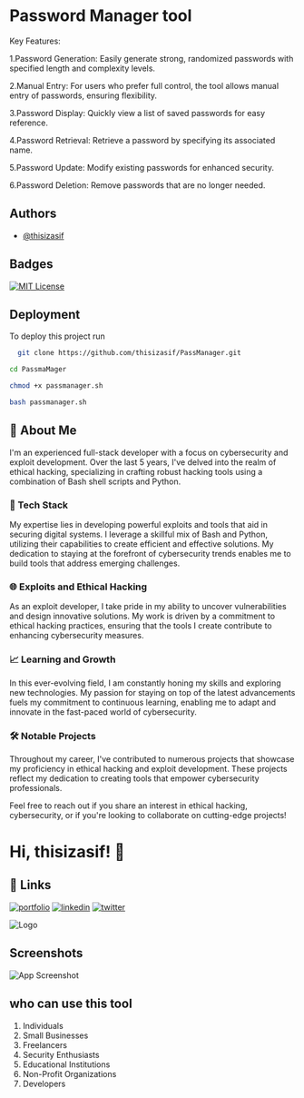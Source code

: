 
# Password Manager tool


Key Features:

1.Password Generation: Easily generate strong, randomized passwords with specified length and complexity levels.

2.Manual Entry: For users who prefer full control, the tool allows manual entry of passwords, ensuring flexibility.

3.Password Display: Quickly view a list of saved passwords for easy reference.

4.Password Retrieval: Retrieve a password by specifying its associated name.

5.Password Update: Modify existing passwords for enhanced security.

6.Password Deletion: Remove passwords that are no longer needed.

## Authors

- [@thisizasif](https://www.github.com/thisizasif)


## Badges


[![MIT License](https://img.shields.io/badge/License-MIT-green.svg)](https://github.com/thisizasif/PassManager/blob/main/LICENSE)


## Deployment

To deploy this project run

```bash
  git clone https://github.com/thisizasif/PassManager.git
```
```bash
cd PassmaMager
```
```bash
chmod +x passmanager.sh

```
```bash
bash passmanager.sh
```



## 🚀 About Me


I'm an experienced full-stack developer with a focus on cybersecurity and exploit development. Over the last 5 years, I've delved into the realm of ethical hacking, specializing in crafting robust hacking tools using a combination of Bash shell scripts and Python.

### 🔧 Tech Stack

My expertise lies in developing powerful exploits and tools that aid in securing digital systems. I leverage a skillful mix of Bash and Python, utilizing their capabilities to create efficient and effective solutions. My dedication to staying at the forefront of cybersecurity trends enables me to build tools that address emerging challenges.

### 🌐 Exploits and Ethical Hacking

As an exploit developer, I take pride in my ability to uncover vulnerabilities and design innovative solutions. My work is driven by a commitment to ethical hacking practices, ensuring that the tools I create contribute to enhancing cybersecurity measures.

### 📈 Learning and Growth

In this ever-evolving field, I am constantly honing my skills and exploring new technologies. My passion for staying on top of the latest advancements fuels my commitment to continuous learning, enabling me to adapt and innovate in the fast-paced world of cybersecurity.

### 🛠️ Notable Projects

Throughout my career, I've contributed to numerous projects that showcase my proficiency in ethical hacking and exploit development. These projects reflect my dedication to creating tools that empower cybersecurity professionals.

Feel free to reach out if you share an interest in ethical hacking, cybersecurity, or if you're looking to collaborate on cutting-edge projects!


# Hi,  thisizasif! 👋

## 🔗 Links
[![portfolio](https://img.shields.io/badge/my_portfolio-000?style=for-the-badge&logo=ko-fi&logoColor=white)](https://thisizasif.blogspot.com/)
[![linkedin](https://img.shields.io/badge/linkedin-0A66C2?style=for-the-badge&logo=linkedin&logoColor=white)](https://www.linkedin.com/in/thisizasif/)
[![twitter](https://img.shields.io/badge/twitter-1DA1F2?style=for-the-badge&logo=twitter&logoColor=white)](https://twitter.com/thisizasif/)

![Logo](https://th.bing.com/th?id=OIP.EA7w1hxLNIXNWd6uAFmVtQHaEc&w=322&h=193&c=8&rs=1&qlt=90&o=6&dpr=1.4&pid=3.1&rm=2)


## Screenshots

![App Screenshot](https://thumbs2.imgbox.com/2e/0c/9PErfyHt_t.jpg)


## who can use this tool

1. Individuals
2. Small Businesses
3. Freelancers
4. Security Enthusiasts
5. Educational Institutions
6. Non-Profit Organizations
7. Developers

